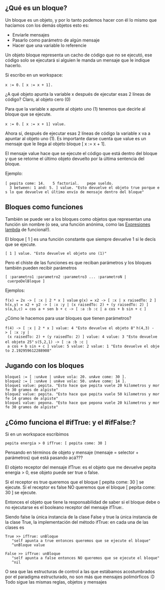¿Qué es un bloque?
------------------

Un bloque es un objeto, y por lo tanto podemos hacer con él lo mismo que hacíamos con los demás objetos esto es:

-   Enviarle mensajes
-   Pasarlo como parámetro de algún mensaje
-   Hacer que una variable lo referencie

Un objeto bloque representa un cacho de código que no se ejecutó, ese código solo se ejecutará si alguien le manda un mensaje que le indique hacerlo.

Si escribo en un workspace:

`x := 0.`
`[ x := x + 1].`

¿A qué objeto apunta la variable x después de ejecutar esas 2 líneas de código? Claro, al objeto cero (0)

Para que la variable x apunte al objeto uno (1) tenemos que decirle al bloque que se ejecute.

`x := 0.`
`[ x := x + 1] value.`

Ahora sí, después de ejecutar esas 2 líneas de código la variable x va a apuntar al objeto uno (1). Es importante darse cuenta que value es un mensaje que le llega al objeto bloque \[ x := x + 1\].

El mensaje value hace que se ejecute el código que está dentro del bloque y que se retorne el último objeto devuelto por la última sentencia del bloque.

Ejemplo:

`[ pepita come: 14. `
`  5 factorial. `
`  pepe sueldo.`
`  3 between: 1 and: 5. ] value. "Esto devuelve el objeto true porque es lo que devuelve el último envío de mensaje dentro del bloque"`

Bloques como funciones
----------------------

También se puede ver a los bloques como objetos que representan una función sin nombre (o sea, una función anónima, como las [Expresiones lambda](expresiones-lambda.md) de funcional!).

El bloque \[ 1 \] es una función constante que siempre devuelve 1 si le decís que se ejecute.

`[ 1 ] value. "Esto devuelve el objeto uno (1)"`

Pero el chiste de las funciones es que reciban parámetros y los bloques también pueden recibir parámetros

`[ :parametro1 :parametro2 :parametro3 ... :parametroN | cuerpoDelBloque ]`

Ejemplos:

`f(x) = 2x -> [ :x | 2 * x ] value`
`g(x) = x2 -> [ :x | x raisedTo: 2 ]`
`h(x,y) = x2 + y2 -> [ :x :y | (x raisedTo: 2) + (y raisedTo: 2) ]`
`s(a,b,c) = cos a + sen b + c -> [ :a :b :c | a cos + b sin + c ]`

¿Cómo le hacemos para usar bloques que tienen parámetros?

`f(4) -> [ :x | 2 * x ] value: 4 "Esto devuelve el objeto 8"`
`h(4,3) -> [ :x :y | (x raisedTo: 2) + (y raisedTo: 2) ] value: 4 value: 3 "Esto devuelve el objeto 25"`
`s(5,2,1) -> [ :a :b :c | a cos + b sin + c ] value: 5 value: 2 value: 1 "Esto devuelve el objeto 2.192959612288908"`

Jugando con los bloques
-----------------------

`bloque1 := [ :unAve | unAve vola: 20. unAve come: 30 ].`
`bloque2 := [ :unAve | unAve vola: 50. unAve come: 14 ].`
`bloque1 value: pepita. "Esto hace que pepita vuele 20 kilometros y morfe 30 gramos de alpiste"`
`bloque2 value: pepita. "Esto hace que pepita vuele 50 kilometros y morfe 14 gramos de alpiste"`
`bloque1 value: pepona. "Esto hace que pepona vuele 20 kilometros y morfe 30 gramos de alpiste" `

¿Cómo funciona el \#ifTrue: y el \#ifFalse:?
--------------------------------------------

Si en un workspace escribimos

`pepita energia > 0 ifTrue: [ pepita come: 30 ]`

Pensando en términos de objeto y mensaje (mensaje = selector + parámetros) qué está pasando acá???

El objeto receptor del mensaje ifTrue: es el objeto que me devuelve pepita energia &gt; 0, ese objeto puede ser true o false.

Si el receptor es true queremos que el bloque \[ pepita come: 30 \] se ejecute. Si el receptor es false NO queremos que el bloque \[ pepita come: 30 \] se ejecute.

Entonces el objeto que tiene la responsabilidad de saber si el bloque debe o no ejecutarse es el booleano receptor del mensaje ifTrue:.

Siendo false la única instancia de la clase False y true la única instancia de la clase True, la implementación del método ifTrue: en cada una de las clases es

`True >> ifTrue: unBloque`
`   "self apunta a true entonces queremos que se ejecute el bloque"`
`   ^unBloque value `

`False >> ifTrue: unBloque`
`   "self apunta a false entonces NO queremos que se ejecute el bloque"`
`   ^nil`

O sea que las estructuras de control a las que estábamos acostumbrados por el paradigma estructurado, no son más que mensajes polimórficos :D Todo sigue las mismas reglas, objetos y mensajes
